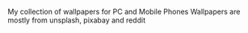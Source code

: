 My collection of wallpapers for PC and Mobile Phones
Wallpapers are mostly from unsplash, pixabay and reddit
